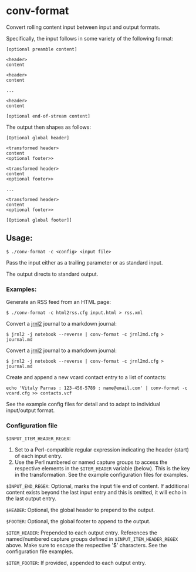 # conv-format

Convert rolling content input between input and output formats. 

Specifically, the input follows in some variety of the following format:

```
[optional preamble content]

<header>
content

<header>
content

...

<header>
content

[optional end-of-stream content]
```

The output then shapes as follows:

```
[Optional global header]

<transformed header>
content
<optional footer>>

<transformed header>
content
<optional footer>>

...

<transformed header>
content
<optional footer>>

[Optional global footer]]
```

## Usage:

```
$ ./conv-format -c <config> <input file>
```

Pass the input either as a trailing parameter or as standard input.

The output directs to standard output.

### Examples:

Generate an RSS feed from an HTML page:

```
$ ./conv-format -c html2rss.cfg input.html > rss.xml
```

Convert a [jrnl2](https://github.com/vparnas/jrnl2) journal to a markdown journal:

```
$ jrnl2 -j notebook --reverse | conv-format -c jrnl2md.cfg > journal.md
```

Convert a [jrnl2](https://github.com/vparnas/jrnl2) journal to a markdown journal:

```
$ jrnl2 -j notebook --reverse | conv-format -c jrnl2md.cfg > journal.md
```

Create and append a new vcard contact entry to a list of contacts:

```
echo 'Vitaly Parnas : 123-456-5789 : name@email.com' | conv-format -c vcard.cfg >> contacts.vcf
```

See the example config files for detail and to adapt to individual input/output format.

### Configuration file

`$INPUT_ITEM_HEADER_REGEX`: 

1. Set to a Perl-compatible regular expression indicating the header (start) of each input entry.
1. Use the Perl numbered or named capture groups to access the respective elements in the `$ITEM_HEADER` variable (below). This is the key in the transformation. See the example configuration files for examples.

`$INPUT_END_REGEX`: Optional, marks the input file end of content. If additional content exists beyond the last input entry and this is omitted, it will echo in the last output entry.

`$HEADER`: Optional, the global header to prepend to the output.

`$FOOTER`: Optional, the global footer to append to the output.

`$ITEM_HEADER`: Prepended to each output entry. References the named/numbered capture groups defined in `$INPUT_ITEM_HEADER_REGEX` above. Make sure to escape the respective '$' characters. See the configuration file examples.

`$ITEM_FOOTER`: If provided, appended to each output entry.
